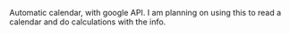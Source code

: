 Automatic calendar, with google API.
I am planning on using this to read a calendar and do calculations with the info.
